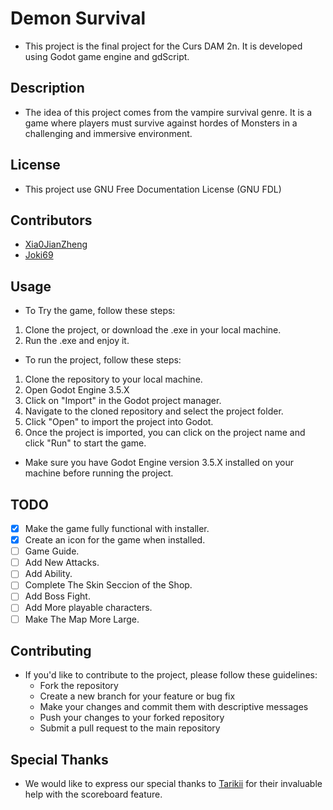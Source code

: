 # Demon Survival

- This project is the final project for the Curs DAM 2n. It is developed using Godot game engine and gdScript.

## Description

- The idea of this project comes from the vampire survival genre. It is a game where players must survive against hordes of Monsters in a challenging and immersive environment.

## License

- This project use GNU Free Documentation License (GNU FDL)

## Contributors

- [Xia0JianZheng](https://github.com/Xia0JianZheng)
- [Joki69](https://github.com/Joki69)

## Usage
- To Try the game, follow these steps:

1. Clone the project, or download the .exe in your local machine.
2. Run the .exe and enjoy it.

- To run the project, follow these steps:

1. Clone the repository to your local machine.
2. Open Godot Engine 3.5.X
3. Click on "Import" in the Godot project manager.
4. Navigate to the cloned repository and select the project folder.
5. Click "Open" to import the project into Godot.
6. Once the project is imported, you can click on the project name and click "Run" to start the game.

- Make sure you have Godot Engine version 3.5.X installed on your machine before running the project.

## TODO

- [x] Make the game fully functional with installer.
- [x] Create an icon for the game when installed.
- [ ] Game Guide.
- [ ] Add New Attacks.
- [ ] Add Ability.
- [ ] Complete The Skin Seccion of the Shop.
- [ ] Add Boss Fight.
- [ ] Add More playable characters.
- [ ] Make The Map More Large.

## Contributing

- If you'd like to contribute to the project, please follow these guidelines:
  - Fork the repository
  - Create a new branch for your feature or bug fix
  - Make your changes and commit them with descriptive messages
  - Push your changes to your forked repository
  - Submit a pull request to the main repository

## Special Thanks

- We would like to express our special thanks to [Tarikii](https://github.com/Tarikii) for their invaluable help with the scoreboard feature.
